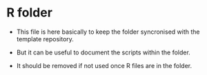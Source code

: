 # R folder

- This file is here basically to keep the folder syncronised with the template repository. 

- But it can be useful to document the scripts within the folder.

- It should be removed if not used once R files are in the folder.
